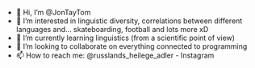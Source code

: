 - 👋 Hi, I’m @JonTayTom
- 👀 I’m interested in linguistic diversity, correlations between different languages and... skateboarding, football and lots more xD
- 🌱 I’m currently learning linguistics (from a scientific point of view)
- 💞️ I’m looking to collaborate on everything connected to programming
- 📫 How to reach me:
@russlands_heilege_adler - Instagram
<!---
JonTayTom/JonTayTom is a ✨ special ✨ repository because its `README.md` (this file) appears on your GitHub profile.
You can click the Preview link to take a look at your changes.
--->
